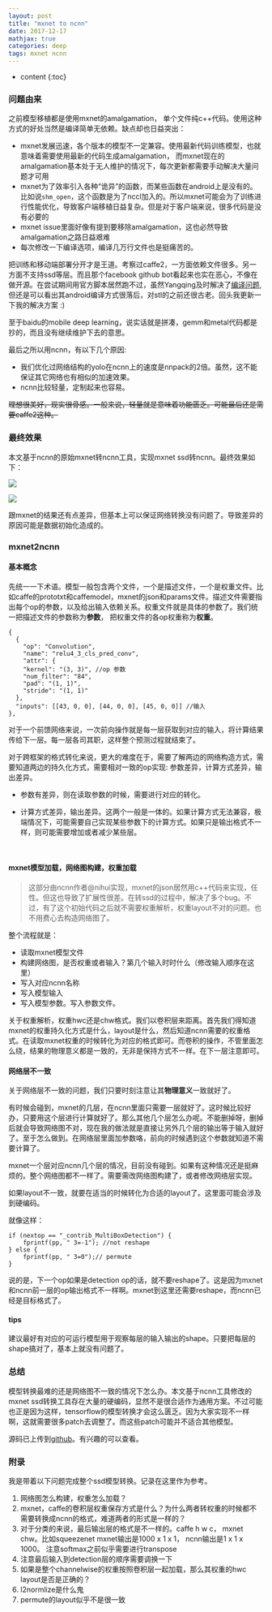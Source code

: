 ```yaml
---
layout: post
title: "mxnet to ncnn"
date: 2017-12-17
mathjax: true
categories: deep
tags: mxnet ncnn
---
```

* content
{:toc}
### 问题由来

之前模型移植都是使用mxnet的amalgamation， 单个文件纯c++代码。使用这种方式的好处当然是编译简单无依赖。缺点却也日益突出：

* mxnet发展迅速，各个版本的模型不一定兼容。使用最新代码训练模型，也就意味着需要使用最新的代码生成amalgamation， 而mxnet现在的amalgamation基本处于无人维护的情况下，每次更新都需要手动解决大量问题才可用
* mxnet为了效率引入各种“诡异”的函数，而某些函数在android上是没有的。比如说`shm_open`，这个函数是为了nccl加入的。所以mxnet可能会为了训练进行性能优化，导致客户端移植日益复杂。但是对于客户端来说，很多代码是没有必要的
* mxnet issue里面好像有提到要移除amalgamation，这也必然导致amalgamation之路日益艰难
* 每次修改一下编译选项，编译几万行文件也是挺痛苦的。



把训练和移动端部署分开才是王道。考察过caffe2，一方面依赖文件很多。另一方面不支持ssd等层。而且那个facebook github bot看起来也实在恶心，不像在做开源。在尝试期间用官方脚本居然跑不过，虽然Yangqing及时解决了[编译问题](https://github.com/caffe2/caffe2/issues/1567), 但还是可以看出其android编译方式很落后，对stl的之前还很古老。回头我更新一下我的解决方案  :)

至于baidu的mobile deep learning，说实话就是拼凑，gemm和metal代码都是抄的，而且没有继续维护下去的意思。



最后之所以用ncnn，有以下几个原因:

* 我们优化过网络结构的yolo在ncnn上的速度是nnpack的2倍。虽然，这不能保证其它网络也有相似的加速效果。
* ncnn比较轻量，定制起来也容易。



~~理想很美好，现实很骨感。一般来说，轻量就是意味着功能匮乏。可能最后还是需要caffe2这种。~~



### 最终效果

本文基于ncnn的原始mxnet转ncnn工具，实现mxnet ssd转ncnn。最终效果如下：

![](http://vsooda.github.io/assets/mxnet2ncnn/dog_ncnn.jpg)

![](http://vsooda.github.io/assets/mxnet2ncnn/person_ncnn.jpg)

跟mxnet的结果还有点差异，但基本上可以保证网络转换没有问题了。导致差异的原因可能是数据初始化造成的。

### mxnet2ncnn

#### 基本概念

先统一一下术语。模型一般包含两个文件，一个是描述文件，一个是权重文件。比如caffe的prototxt和caffemodel，mxnet的json和params文件。描述文件需要指出每个op的参数，以及给出输入依赖关系。权重文件就是具体的参数了。我们统一把描述文件的参数称为**参数**， 把权重文件的各op权重称为**权重**。

```
{
  {
    "op": "Convolution", 
    "name": "relu4_3_cls_pred_conv", 
    "attr": {
    "kernel": "(3, 3)", //op 参数
    "num_filter": "84", 
    "pad": "(1, 1)", 
    "stride": "(1, 1)"
  }, 
  "inputs": [[43, 0, 0], [44, 0, 0], [45, 0, 0]] //输入
}, 
```



对于一个前馈网络来说，一次前向操作就是每一层获取到对应的输入，将计算结果传给下一层。每一层各司其职，这样整个预测过程就结束了。

对于跨框架的格式转化来说，更大的难度在于，需要了解两边的网络构造方式，需要知道两边的持久化方式，需要相对一致的op实现: 参数差异，计算方式差异，输出差异。

* 参数有差异，则在读取参数的时候，需要进行对应的转化。

* 计算方式差异，输出差异。这两个一般是一体的。如果计算方式无法兼容，极端情况下，可能需要自己实现某些参数下的计算方式。如果只是输出格式不一样，则可能需要增加或者减少某些层。

  ​

#### mxnet模型加载，网络图构建，权重加载

>  这部分由ncnn作者@nihui实现，mxnet的json居然用c++代码来实现，任性。但这也导致了扩展性很差。在转ssd的过程中，解决了多个bug。不过，有了这个初始代码之后就不需要权重解析，权重layout不对的问题。也不用费心去构造网络图了。

整个流程就是：

* 读取mxnet模型文件
* 构建网络图，是否权重或者输入？第几个输入时时什么（修改输入顺序在这里）
* 写入对应ncnn名称
* 写入模型输入
* 写入模型参数。写入参数文件。

关于权重解析，权重hwc还是chw格式。我们以卷积层来距离。首先我们得知道mxnet的权重持久化方式是什么，layout是什么，然后知道ncnn需要的权重格式。在读取mxnet权重的时候转化为对应的格式即可。而卷积的操作，不管里面怎么绕，结果的物理意义都是一致的，无非是保持方式不一样。在下一层注意即可。



#### 网络层不一致

关于网络层不一致的问题，我们只要时刻注意让其**物理意义**一致就好了。

有时候会碰到，mxnet的几层，在ncnn里面只需要一层就好了。这时候比较好办，只要用这个层进行计算就好了。那么其他几个层怎么办呢。不能删掉呀，删掉后就会导致网络图不对，现在我的做法就是直接让另外几个层的输出等于输入就好了。至于怎么做到。在网络层里面加参数咯，前向的时候遇到这个参数就知道不需要计算了。

mxnet一个层对应ncnn几个层的情况，目前没有碰到。如果有这种情况还是挺麻烦的。整个网络图都不一样了。需要需改网络图构建了，或者修改网络层实现。

如果layout不一致，就要在适当的时候转化为合适的layout了。这里面可能会涉及到硬编码。

就像这样：

```
if (nextop == "_contrib_MultiBoxDetection") {
	fprintf(pp, " 3=-1"); //not reshape
} else {
	fprintf(pp, " 3=0");// permute
}
```

说的是，下一个op如果是detection op的话，就不要reshape了。这是因为mxnet和ncnn前一层的op输出格式不一样啊。mxnet到这里还需要reshape，而ncnn已经是目标格式了。

#### tips

建议最好有对应的可运行模型用于观察每层的输入输出的shape。只要把每层的shape搞对了，基本上就没有问题了。

### 总结

模型转换最难的还是网络图不一致的情况下怎么办。本文基于ncnn工具修改的mxnet ssd转换工具存在大量的硬编码，显然不是很合适作为通用方案。不过可能也正是因为这样，tensorflow的模型转换才会这么匮乏。因为大家实现不一样啊，这就需要很多patch去调整了。而这些patch可能并不适合其他模型。



源码已上传到[github](https://github.com/vsooda/ncnn/tree/mxnet)。有兴趣的可以查看。

### 附录

我是带着以下问题完成整个ssd模型转换。记录在这里作为参考。

1. 网络图怎么构建，权重怎么加载？
2. mxnet，caffe的卷积层权重保存方式是什么？为什么两者转权重的时候都不需要转换成ncnn的格式，难道两者的形式是一样的？
3. 对于分类的来说，最后输出层的格式是不一样的。caffe h w c，  mxnet chw。比如squeezenet mxnet输出是1000 x 1 x 1， ncnn输出是1 x 1 x 1000。 注意softmax之前似乎需要进行transpose
4. 注意最后输入到detection层的顺序需要调换一下
5. 如果是整个channelwise的权重按照卷积层一起加载，那么其权重的hwc layout是否是正确的？
6. l2normlize是什么鬼
7. permute的layout似乎不是很一致